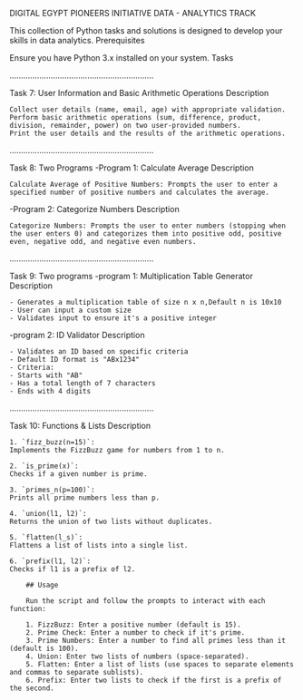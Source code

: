 DIGITAL EGYPT PIONEERS INITIATIVE DATA - ANALYTICS TRACK

This collection of Python tasks and solutions is designed to develop your skills in data analytics.
Prerequisites

Ensure you have Python 3.x installed on your system.
Tasks

...............................................................

Task 7: User Information and Basic Arithmetic Operations
Description

    Collect user details (name, email, age) with appropriate validation.
    Perform basic arithmetic operations (sum, difference, product, division, remainder, power) on two user-provided numbers.
    Print the user details and the results of the arithmetic operations.
    
...............................................................

Task 8: Two Programs
-Program 1: Calculate Average
Description

    Calculate Average of Positive Numbers: Prompts the user to enter a specified number of positive numbers and calculates the average.

-Program 2: Categorize Numbers
Description

    Categorize Numbers: Prompts the user to enter numbers (stopping when the user enters 0) and categorizes them into positive odd, positive even, negative odd, and negative even numbers.

...............................................................

Task 9: Two programs
-program 1: Multiplication Table Generator
Description

    - Generates a multiplication table of size n x n,Default n is 10x10
    - User can input a custom size
    - Validates input to ensure it's a positive integer

-program 2: ID Validator
Description

    - Validates an ID based on specific criteria
    - Default ID format is "ABx1234"
    - Criteria:
    - Starts with "AB"
    - Has a total length of 7 characters
    - Ends with 4 digits

...............................................................

Task 10: Functions & Lists
Description 
        
    1. `fizz_buzz(n=15)`: 
    Implements the FizzBuzz game for numbers from 1 to n.

    2. `is_prime(x)`: 
    Checks if a given number is prime.

    3. `primes_n(p=100)`: 
    Prints all prime numbers less than p.

    4. `union(l1, l2)`: 
    Returns the union of two lists without duplicates.

    5. `flatten(l_s)`: 
    Flattens a list of lists into a single list.

    6. `prefix(l1, l2)`: 
    Checks if l1 is a prefix of l2.
    
        ## Usage
        
        Run the script and follow the prompts to interact with each function:
        
        1. FizzBuzz: Enter a positive number (default is 15).
        2. Prime Check: Enter a number to check if it's prime.
        3. Prime Numbers: Enter a number to find all primes less than it (default is 100).
        4. Union: Enter two lists of numbers (space-separated).
        5. Flatten: Enter a list of lists (use spaces to separate elements and commas to separate sublists).
        6. Prefix: Enter two lists to check if the first is a prefix of the second.

